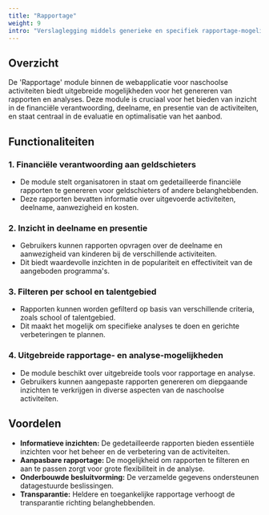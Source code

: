 ```yaml
---
title: "Rapportage"
weight: 9
intro: "Verslaglegging middels generieke en specifiek rapportage-mogelijkheden voor adequate en tijdige besturing door aanbieders, begeleiding, ouders, bestuurders en beleidsmakers."
---
```


## Overzicht
De 'Rapportage' module binnen de webapplicatie voor naschoolse activiteiten biedt uitgebreide mogelijkheden voor het genereren van rapporten en analyses. Deze module is cruciaal voor het bieden van inzicht in de financiële verantwoording, deelname, en presentie van de activiteiten, en staat centraal in de evaluatie en optimalisatie van het aanbod.

## Functionaliteiten

### 1. Financiële verantwoording aan geldschieters
- De module stelt organisatoren in staat om gedetailleerde financiële rapporten te genereren voor geldschieters of andere belanghebbenden.
- Deze rapporten bevatten informatie over uitgevoerde activiteiten, deelname, aanwezigheid en kosten.

### 2. Inzicht in deelname en presentie
- Gebruikers kunnen rapporten opvragen over de deelname en aanwezigheid van kinderen bij de verschillende activiteiten.
- Dit biedt waardevolle inzichten in de populariteit en effectiviteit van de aangeboden programma's.

### 3. Filteren per school en talentgebied
- Rapporten kunnen worden gefilterd op basis van verschillende criteria, zoals school of talentgebied.
- Dit maakt het mogelijk om specifieke analyses te doen en gerichte verbeteringen te plannen.

### 4. Uitgebreide rapportage- en analyse-mogelijkheden
- De module beschikt over uitgebreide tools voor rapportage en analyse.
- Gebruikers kunnen aangepaste rapporten genereren om diepgaande inzichten te verkrijgen in diverse aspecten van de naschoolse activiteiten.

## Voordelen

- **Informatieve inzichten:** De gedetailleerde rapporten bieden essentiële inzichten voor het beheer en de verbetering van de activiteiten.
- **Aanpasbare rapportage:** De mogelijkheid om rapporten te filteren en aan te passen zorgt voor grote flexibiliteit in de analyse.
- **Onderbouwde besluitvorming:** De verzamelde gegevens ondersteunen datagestuurde beslissingen.
- **Transparantie:** Heldere en toegankelijke rapportage verhoogt de transparantie richting belanghebbenden.

